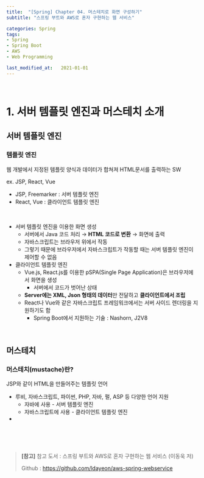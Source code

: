 ```yaml
---
title:  "[Spring] Chapter 04. 머스테치로 화면 구성하기"
subtitle: "스프링 부트와 AWS로 혼자 구현하는 웹 서비스"

categories: Spring
tags:
- Spring
- Spring Boot
- AWS
- Web Programming

last_modified_at:   2021-01-01
---
```


<br>

# 1. 서버 템플릿 엔진과 머스테치 소개

## 서버 템플릿 엔진

### 템플릿 엔진

웹 개발에서 지정된 템플릿 양식과 데이터가 합쳐져 HTML문서를 출력하는 SW<br>

ex. JSP, React, Vue

+ JSP, Freemarker : 서버 템플릿 엔진
+ React, Vue : 클라이언트 템플릿 엔진

<br>

+ 서버 템플릿 엔진을 이용한 화면 생성
  + 서버에서 Java 코드 처리 → **HTML 코드로 변환** → 화면에 출력
  + 자바스크립트는 브라우저 위에서 작동
  + 그렇기 때문에 브라우저에서 자바스크립트가 작동할 때는 서버 템플릿 엔진이 제어할 수 없음
+ 클라이언트 템플릿 엔진
  + Vue.js, React.js를 이용한 pSPA(Single Page Application)은 브라우저에서 화면을 생성
    + 서버에서 코드가 벗어난 상태
  + **Server에는 XML, Json 형태의 데이터**만 전달하고 **클라이언트에서 조립**
  + React나 Vue와 같은 자바스크립트 프레임워크에서는 서버 사이드 렌더링을 지원하기도 함
    + Spring Boot에서 지원하는 기술 : Nashorn, J2V8

<br>

## 머스테치

### 머스테치(mustache)란?

JSP와 같이 HTML을 만들어주는 템플릿 언어<br>

+ 루비, 자바스크립트, 파이썬, PHP, 자바, 펄, ASP 등 다양한 언어 지원
  + 자바에 사용 - 서버 템플릿 엔진
  + 자바스크립트에 사용 - 클라이언트 템플릿 엔진
+ 





### <br><br>

> **[참고]**
> 참고 도서 : 스프링 부트와 AWS로 혼자 구현하는 웹 서비스 (이동욱 저)
>
> Github : <a href="https://github.com/ldayeon/aws-spring-webservice">https://github.com/ldayeon/aws-spring-webservice</a>
